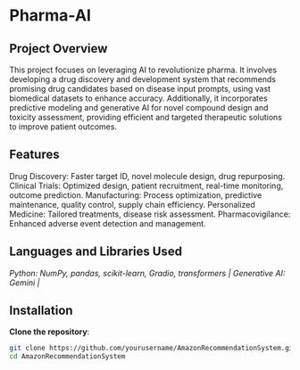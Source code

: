 # Pharma-AI

## Project Overview

This project focuses on leveraging AI to revolutionize pharma. It involves developing a drug discovery and development system that recommends promising drug candidates based on disease input prompts, using vast biomedical datasets to enhance accuracy. Additionally, it incorporates predictive modeling and generative AI for novel compound design and toxicity assessment, providing efficient and targeted therapeutic solutions to improve patient outcomes.

## Features
Drug Discovery: Faster target ID, novel molecule design, drug repurposing.
Clinical Trials: Optimized design, patient recruitment, real-time monitoring, outcome prediction.
Manufacturing: Process optimization, predictive maintenance, quality control, supply chain efficiency.
Personalized Medicine: Tailored treatments, disease risk assessment.
Pharmacovigilance: Enhanced adverse event detection and management.

## Languages and Libraries Used

*Python: NumPy, pandas, scikit-learn, Gradio, transformers | Generative AI: Gemini |*

## Installation
**Clone the repository**:
   ```bash
   git clone https://github.com/yourusername/AmazonRecommendationSystem.git
   cd AmazonRecommendationSystem
